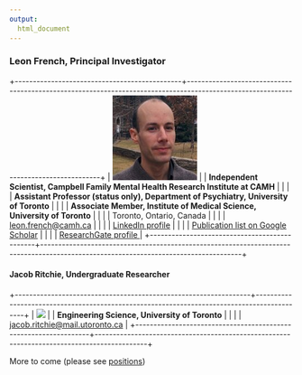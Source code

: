 ```yaml
---
output:
  html_document
---
```

<!---
This is really annying to edit - the tables are really finicky about spaces -maybe convert to something else - r markdown?
-->

### Leon French, Principal Investigator

+----------------------------------------------+------------------------------------------------------------------------------------------------------------------------------------+
| ![](./images/Leon.picture.jpg)               | | <b>Independent Scientist, Campbell Family Mental Health Research Institute at CAMH</b>                                                           |
|                                              | | <b>Assistant Professor (status only), Department of Psychiatry, University of Toronto</b>                                            |
|                                              | | <b>Associate Member, Institute of Medical Science, University of Toronto</b>                                            |
|                                              | | Toronto, Ontario, Canada                                                                                                 |
|                                              | |  leon.french@camh.ca                                                                                            |
|                                              | |  [LinkedIn profile](https://ca.linkedin.com/in/leonfrench)                                                                               |
|                                              | |  [Publication list on Google Scholar](https://scholar.google.ca/citations?hl=en&user=zBJxfPEAAAAJ&view_op=list_works&sortby=pubdate)         |
|                                              | |  [ResearchGate profile ](https://www.researchgate.net/profile/Leon_French)                                                         |
+----------------------------------------------+-------------------------------------------------------------------------------------------------------------------------------------+

#### Jacob Ritchie, Undergraduate Researcher

+-----------------------------------------------------------------+--------------------------------------------------------------------------------------------+
| ![](https://i.stack.imgur.com/okDq7t.jpg)                       | | <b>Engineering Science, University of Toronto</b>                                        |
|                                                                 | |  jacob.ritchie@mail.utoronto.ca                                                          |
+-----------------------------------------------------------------+--------------------------------------------------------------------------------------------+

                                                
                                                                   
More to come (please see [positions](./positions.html))